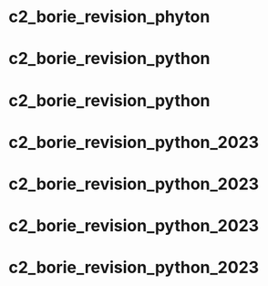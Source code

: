 # c2_borie_revision_phyton
# c2_borie_revision_python
# c2_borie_revision_python
# c2_borie_revision_python_2023
# c2_borie_revision_python_2023
# c2_borie_revision_python_2023
# c2_borie_revision_python_2023

